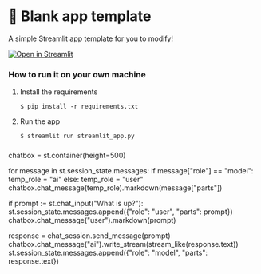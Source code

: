 # 🎈 Blank app template

A simple Streamlit app template for you to modify!

[![Open in Streamlit](https://static.streamlit.io/badges/streamlit_badge_black_white.svg)](https://blank-app-template.streamlit.app/)

### How to run it on your own machine

1. Install the requirements

   ```
   $ pip install -r requirements.txt
   ```

2. Run the app

   ```
   $ streamlit run streamlit_app.py
   ```

###
chatbox = st.container(height=500)

for message in st.session_state.messages:
  if message["role"] == "model":
    temp_role = "ai"
  else:
    temp_role = "user"
  chatbox.chat_message(temp_role).markdown(message["parts"])

if prompt := st.chat_input("What is up?"):
  st.session_state.messages.append({"role": "user", "parts": prompt})
  chatbox.chat_message("user").markdown(prompt)

  response = chat_session.send_message(prompt)
  chatbox.chat_message("ai").write_stream(stream_like(response.text))
  st.session_state.messages.append({"role": "model", "parts": response.text})
###
